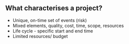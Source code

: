 ## What characterises a project? 

* Unique, on-time set of events (risk)
* Mixed elements, quality, cost, time, scope, resources
* Life cycle - specific start and end time
* Limited resources/ budget

